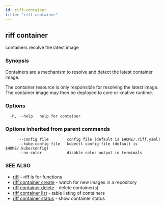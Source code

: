```yaml
---
id: riff-container
title: "riff container"
---
```

## riff container

containers resolve the latest image

### Synopsis

Containers are a mechanism to resolve and detect the latest container image.

The container resource is only responsible for resolving the latest image. The
container image may then be deployed to core or knative runtime.

### Options

```
  -h, --help   help for container
```

### Options inherited from parent commands

```
      --config file        config file (default is $HOME/.riff.yaml)
      --kube-config file   kubectl config file (default is $HOME/.kube/config)
      --no-color           disable color output in terminals
```

### SEE ALSO

* [riff](riff.md)	 - riff is for functions
* [riff container create](riff_container_create.md)	 - watch for new images in a repository
* [riff container delete](riff_container_delete.md)	 - delete container(s)
* [riff container list](riff_container_list.md)	 - table listing of containers
* [riff container status](riff_container_status.md)	 - show container status

